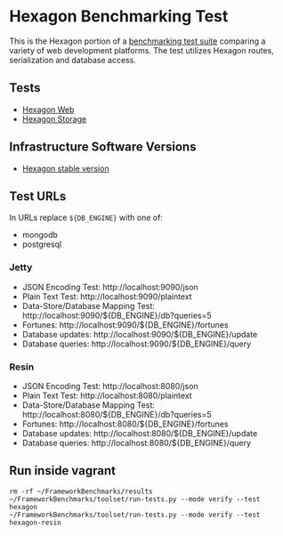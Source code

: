 
# Hexagon Benchmarking Test

This is the Hexagon portion of a [benchmarking test suite](../) comparing a variety of web
development platforms. The test utilizes Hexagon routes, serialization and database access.

## Tests

* [Hexagon Web](/src/main/java/com/hexagonkt/Benchmark.kt)
* [Hexagon Storage](/src/main/java/com/hexagonkt/BenchmarkStorage.kt)

## Infrastructure Software Versions

* [Hexagon stable version](http://hexagonkt.com)

## Test URLs

In URLs replace `${DB_ENGINE}` with one of:

* mongodb
* postgresql

### Jetty

* JSON Encoding Test: http://localhost:9090/json
* Plain Text Test: http://localhost:9090/plaintext 
* Data-Store/Database Mapping Test: http://localhost:9090/${DB_ENGINE}/db?queries=5 
* Fortunes: http://localhost:9090/${DB_ENGINE}/fortunes
* Database updates: http://localhost:9090/${DB_ENGINE}/update
* Database queries: http://localhost:9090/${DB_ENGINE}/query

### Resin

* JSON Encoding Test: http://localhost:8080/json
* Plain Text Test: http://localhost:8080/plaintext 
* Data-Store/Database Mapping Test: http://localhost:8080/${DB_ENGINE}/db?queries=5 
* Fortunes: http://localhost:8080/${DB_ENGINE}/fortunes
* Database updates: http://localhost:8080/${DB_ENGINE}/update
* Database queries: http://localhost:8080/${DB_ENGINE}/query

## Run inside vagrant

    rm -rf ~/FrameworkBenchmarks/results
    ~/FrameworkBenchmarks/toolset/run-tests.py --mode verify --test hexagon
    ~/FrameworkBenchmarks/toolset/run-tests.py --mode verify --test hexagon-resin
